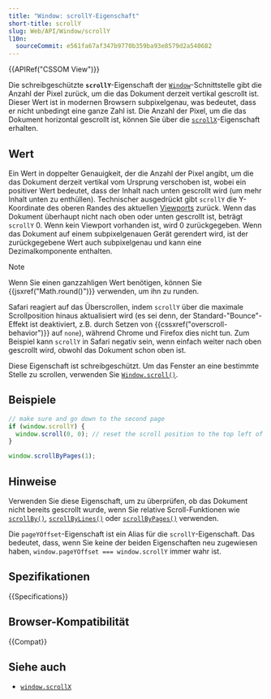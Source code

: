 ```yaml
---
title: "Window: scrollY-Eigenschaft"
short-title: scrollY
slug: Web/API/Window/scrollY
l10n:
  sourceCommit: e561fa67af347b9770b359ba93e8579d2a540682
---
```


{{APIRef("CSSOM View")}}

Die schreibgeschützte **`scrollY`**-Eigenschaft der [`Window`](/de/docs/Web/API/Window)-Schnittstelle gibt die Anzahl der Pixel zurück, um die das Dokument derzeit vertikal gescrollt ist. Dieser Wert ist in modernen Browsern subpixelgenau, was bedeutet, dass er nicht unbedingt eine ganze Zahl ist. Die Anzahl der Pixel, um die das Dokument horizontal gescrollt ist, können Sie über die [`scrollX`](/de/docs/Web/API/Window/scrollX)-Eigenschaft erhalten.

## Wert

Ein Wert in doppelter Genauigkeit, der die Anzahl der Pixel angibt, um die das Dokument derzeit vertikal vom Ursprung verschoben ist, wobei ein positiver Wert bedeutet, dass der Inhalt nach unten gescrollt wird (um mehr Inhalt unten zu enthüllen). Technischer ausgedrückt gibt `scrollY` die Y-Koordinate des oberen Randes des aktuellen [Viewports](/de/docs/Glossary/viewport) zurück. Wenn das Dokument überhaupt nicht nach oben oder unten gescrollt ist, beträgt `scrollY` 0. Wenn kein Viewport vorhanden ist, wird 0 zurückgegeben. Wenn das Dokument auf einem subpixelgenauen Gerät gerendert wird, ist der zurückgegebene Wert auch subpixelgenau und kann eine Dezimalkomponente enthalten.

> [!NOTE]
> Wenn Sie einen ganzzahligen Wert benötigen, können Sie {{jsxref("Math.round()")}} verwenden, um ihn zu runden.

Safari reagiert auf das Überscrollen, indem `scrollY` über die maximale Scrollposition hinaus aktualisiert wird (es sei denn, der Standard-"Bounce"-Effekt ist deaktiviert, z.B. durch Setzen von {{cssxref("overscroll-behavior")}} auf `none`), während Chrome und Firefox dies nicht tun. Zum Beispiel kann `scrollY` in Safari negativ sein, wenn einfach weiter nach oben gescrollt wird, obwohl das Dokument schon oben ist.

Diese Eigenschaft ist schreibgeschützt. Um das Fenster an eine bestimmte Stelle zu scrollen, verwenden Sie [`Window.scroll()`](/de/docs/Web/API/Window/scroll).

## Beispiele

```js
// make sure and go down to the second page
if (window.scrollY) {
  window.scroll(0, 0); // reset the scroll position to the top left of the document.
}

window.scrollByPages(1);
```

## Hinweise

Verwenden Sie diese Eigenschaft, um zu überprüfen, ob das Dokument nicht bereits gescrollt wurde, wenn Sie relative Scroll-Funktionen wie [`scrollBy()`](/de/docs/Web/API/Window/scrollBy),
[`scrollByLines()`](/de/docs/Web/API/Window/scrollByLines) oder
[`scrollByPages()`](/de/docs/Web/API/Window/scrollByPages) verwenden.

Die `pageYOffset`-Eigenschaft ist ein Alias für die `scrollY`-Eigenschaft. Das bedeutet, dass, wenn Sie keine der beiden Eigenschaften neu zugewiesen haben, `window.pageYOffset === window.scrollY` immer wahr ist.

## Spezifikationen

{{Specifications}}

## Browser-Kompatibilität

{{Compat}}

## Siehe auch

- [`window.scrollX`](/de/docs/Web/API/Window/scrollX)
